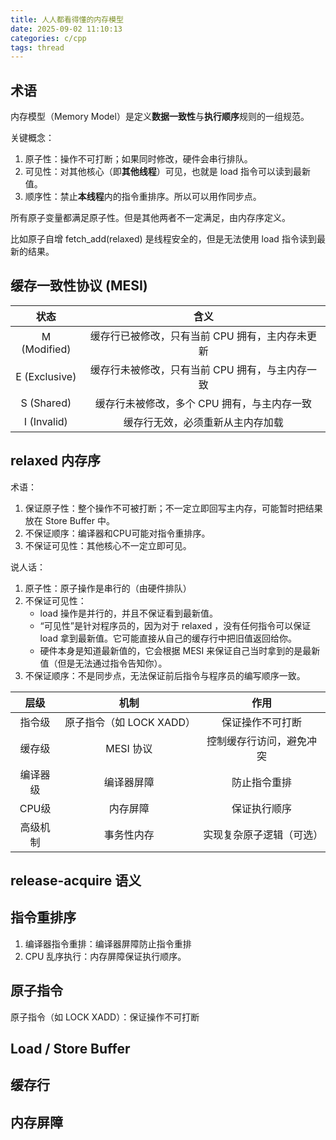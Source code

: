 ```yaml
---
title: 人人都看得懂的内存模型
date: 2025-09-02 11:10:13
categories: c/cpp
tags: thread
---
```


## 术语

内存模型（Memory Model）是定义**数据一致性**与**执行顺序**规则的一组规范。

关键概念：

1. 原子性：操作不可打断；如果同时修改，硬件会串行排队。
2. 可见性：对其他核心（即**其他线程**）可见，也就是 load 指令可以读到最新值。
3. 顺序性：禁止**本线程**内的指令重排序。所以可以用作同步点。

所有原子变量都满足原子性。但是其他两者不一定满足，由内存序定义。

比如原子自增 fetch_add(relaxed) 是线程安全的，但是无法使用 load 指令读到最新的结果。


## 缓存一致性协议 (MESI)

|      状态     |                       含义                      |
|:-------------:|:-----------------------------------------------:|
| M (Modified)  | 缓存行已被修改，只有当前 CPU 拥有，主内存未更新 |
| E (Exclusive) | 缓存行未被修改，只有当前 CPU 拥有，与主内存一致 |
| S (Shared)    | 缓存行未被修改，多个 CPU 拥有，与主内存一致     |
| I (Invalid)   | 缓存行无效，必须重新从主内存加载                |

## relaxed 内存序

术语：

1. 保证原子性：整个操作不可被打断；不一定立即回写主内存，可能暂时把结果放在 Store Buffer 中。
2. 不保证顺序：编译器和CPU可能对指令重排序。
3. 不保证可见性：其他核心不一定立即可见。

说人话：

1. 原子性：原子操作是串行的（由硬件排队）
2. 不保证可见性：
   - load 操作是并行的，并且不保证看到最新值。
   - “可见性”是针对程序员的，因为对于 relaxed ，没有任何指令可以保证 load 拿到最新值。它可能直接从自己的缓存行中把旧值返回给你。
   - 硬件本身是知道最新值的，它会根据 MESI 来保证自己当时拿到的是最新值（但是无法通过指令告知你）。
3. 不保证顺序：不是同步点，无法保证前后指令与程序员的编写顺序一致。

|   层级   |           机制           |           作用           |
|:--------:|:------------------------:|:------------------------:|
| 指令级   | 原子指令（如 LOCK XADD） | 保证操作不可打断         |
| 缓存级   | MESI 协议                | 控制缓存行访问，避免冲突 |
| 编译器级 | 编译器屏障               | 防止指令重排             |
| CPU级    | 内存屏障                 | 保证执行顺序             |
| 高级机制 | 事务性内存               | 实现复杂原子逻辑（可选） |

## release-acquire 语义

## 指令重排序

1. 编译器指令重排：编译器屏障防止指令重排
2. CPU 乱序执行：内存屏障保证执行顺序。

## 原子指令

原子指令（如 LOCK XADD）：保证操作不可打断

## Load / Store Buffer


## 缓存行

## 内存屏障